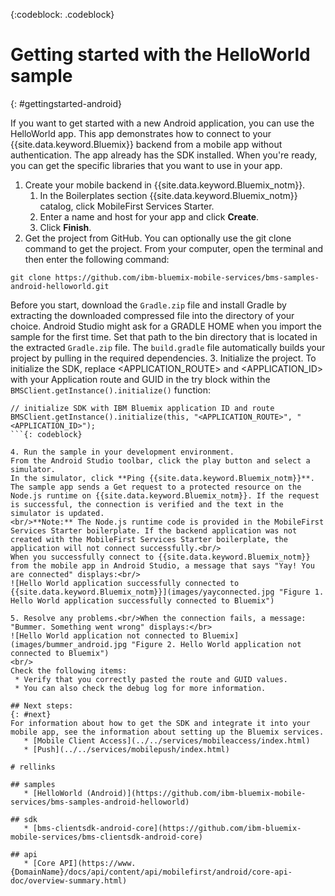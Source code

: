<!-- Attribute definitions -->
{:codeblock: .codeblock}

# Getting started with the HelloWorld sample
{: #gettingstarted-android}

If you want to get started with a new Android application, you can use the HelloWorld app. This app demonstrates how to connect to your {{site.data.keyword.Bluemix}} backend from a mobile app without authentication. The app already has the SDK installed. When you're ready, you can get the specific libraries that you want to use in your app.

1. Create your mobile backend in {{site.data.keyword.Bluemix_notm}}.
    1. In the Boilerplates section {{site.data.keyword.Bluemix_notm}} catalog, click MobileFirst Services Starter.
    2. Enter a name and host for your app and click **Create**.
    3. Click **Finish**.
2. Get the project from GitHub. You can optionally use the git clone command to get the project. From your computer, open the terminal and then enter the following command:
```
git clone https://github.com/ibm-bluemix-mobile-services/bms-samples-android-helloworld.git
```
Before you start, download the `Gradle.zip` file and install Gradle by extracting the downloaded compressed file into the directory of your choice. Android Studio might ask for a GRADLE HOME when you import the sample for the first time. Set that path to the bin directory that is located in the extracted `Gradle.zip` file. The `build.gradle` file automatically builds your project by pulling in the required dependencies.
3. Initialize the project.
To initialize the SDK, replace &lt;APPLICATION_ROUTE&gt; and &lt;APPLICATION_ID&gt; with your Application route and GUID in the try block within the `BMSClient.getInstance().initialize()` function:
```
// initialize SDK with IBM Bluemix application ID and route
BMSClient.getInstance().initialize(this, "<APPLICATION_ROUTE>", "<APPLICATION_ID>");
```{: codeblock}

4. Run the sample in your development environment.
From the Android Studio toolbar, click the play button and select a simulator.
In the simulator, click **Ping {{site.data.keyword.Bluemix_notm}}**. The sample app sends a Get request to a protected resource on the Node.js runtime on {{site.data.keyword.Bluemix_notm}}. If the request is successful, the connection is verified and the text in the simulator is updated.
<br/>**Note:** The Node.js runtime code is provided in the MobileFirst Services Starter boilerplate. If the backend application was not created with the MobileFirst Services Starter boilerplate, the application will not connect successfully.<br/>
When you successfully connect to {{site.data.keyword.Bluemix_notm}} from the mobile app in Android Studio, a message that says "Yay! You are connected" displays:<br/>
![Hello World application successfully connected to {{site.data.keyword.Bluemix_notm}}](images/yayconnected.jpg "Figure 1. Hello World application successfully connected to Bluemix")

5. Resolve any problems.<br/>When the connection fails, a message: "Bummer. Something went wrong" displays:</br>
![Hello World application not connected to Bluemix](images/bummer_android.jpg "Figure 2. Hello World application not connected to Bluemix")
<br/> 
Check the following items:
 * Verify that you correctly pasted the route and GUID values.
 * You can also check the debug log for more information.

## Next steps:
{: #next}
For information about how to get the SDK and integrate it into your mobile app, see the information about setting up the Bluemix services.
   * [Mobile Client Access](../../services/mobileaccess/index.html)
   * [Push](../../services/mobilepush/index.html)

# rellinks

## samples
   * [HelloWorld (Android)](https://github.com/ibm-bluemix-mobile-services/bms-samples-android-helloworld)

## sdk
   * [bms-clientsdk-android-core](https://github.com/ibm-bluemix-mobile-services/bms-clientsdk-android-core)

## api
   * [Core API](https://www.{DomainName}/docs/api/content/api/mobilefirst/android/core-api-doc/overview-summary.html)
